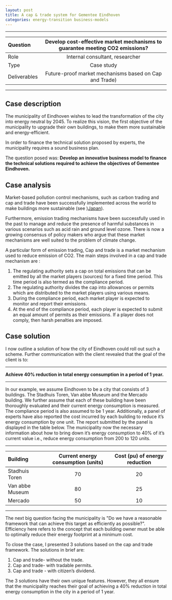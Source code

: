 ```yaml
---
layout: post
title: A cap & trade system for Gementee Eindhoven
categories: energy-transition business-models
---
```


---

 Question | Develop cost-effective market mechanisms to guarantee meeting CO2 emissions?
 :--- | :---:
 Role   | Internal consultant, researcher
 Type | Case study
 Deliverables |  Future-proof market mechanisms based on Cap and Trade)

---
## Case description
The municipality of Eindhoven wishes to lead the transformation of
the city into energy neutral by 2045. To realize this vision, the first objective of the municipality to upgrade their own buildings, to make
them more sustainable and energy-efficient.

In order to finance the technical solution proposed by experts, the municipality requires a sound business plan.

The question posed was: **Develop an innovative business model to finance the technical solutions required to achieve the objectives of Gementee Eindhoven.**

## Case analysis

Market-based pollution control mechanisms, such as carbon trading and
cap and trade have been successfully implemented across the world to make buildings more sustainable (see )<a href="http://www.metro.tokyo.jp/english/topics/2016/161116_01.html" target="_blank">Japan</a>).

Furthermore, emission trading mechanisms have been successfully used in the
past to manage and reduce the presence of harmful substances in various
scenarios such as acid rain and ground level ozone. There is now a growing
consensus of policy makers who argue that these market mechanisms are
well suited to the problem of climate change.

A particular form of emission trading, Cap and trade is a market mechanism used to reduce emission of CO2. The main steps involved in a cap and trade mechanism are :

1. The regulating authority sets a cap on total emissions that can be emitted
by all the market players (sources) for a fixed time period. This time
period is also termed as the compliance period.
2. The regulating authority divides the cap into allowances or permits
which are distributed to the market players using various means.
3. During the compliance period, each market player is expected to monitor
and report their emissions.
4. At the end of the compliance period, each player is expected to submit
an equal amount of permits as their emissions. If a player does not comply,
then harsh penalties are imposed.

## Case solution
I now outline a solution of how the city of Eindhoven could roll out such a scheme. Further communication with the client revealed that the goal of the client is to:

***
**Achieve 40% reduction in total energy consumption in a
period of 1 year.**

***

In our example, we assume Eindhoven to be a city that consists of 3
buildings. The Stadhuis Toren, Van abbe Museum and the Mercado building.
We further assume that each of these building have been thoroughly evaluated
and their current energy consumption is measured. The compliance period is also assumed to be 1 year. Additionally, a panel of experts have also reported
the cost incurred by each building to reduce it’s energy consumption
by one unit. The report submitted by the panel is displayed in the table below.
The municipality now the necessary information about how to bring
down it’s energy consumption to 40% of it’s current value i.e., reduce energy
consumption from 200 to 120 units.

---

 Building | Current energy consumption (units) | Cost (pu) of energy reduction
 :--- | :---: | :---:
 Stadhuis Toren | 70  | 20
 Van abbe Museum |  80 | 25
 Mercado | 50 | 10

---

The next big question facing the municipality is "Do we have a reasonable
framework that can achieve this target as efficiently as possible?". Efficiency here refers to the concept that each building owner must be able to optimally reduce their energy footprint at a minimum cost.

To close the case, I presented 3 solutions based on the cap and trade framework. The solutions in brief are:

1. Cap and trade- without the trade.
2. Cap and trade- with tradable permits.
3. Cap and trade - with citizen’s dividend.

 The 3 solutions have their own unique features. However, they all ensure that the municipality reaches their goal of achieving a 40% reduction in total energy consumption in the city in a period of 1 year.
